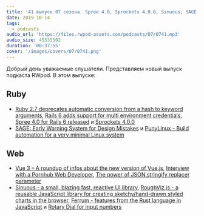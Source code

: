 ```yaml
---
title: '41 выпуск 07 сезона. Spree 4.0, Sprockets 4.0.0, Sinuous, SAGE, PunyLinux, RoughViz.js, Ferrum, Rotary Dial и прочее'
date: 2019-10-14
tags:
  - podcasts
audio_url: 'https://files.rwpod-assets.com/podcasts/07/0741.mp3'
audio_size: 45535502
duration: '00:37:55'
cover: '/images/covers/07/0741.png'
---
```


Добрый день уважаемые слушатели. Представляем новый выпуск подкаста RWpod. В этом выпуске:

## Ruby

- [Ruby 2.7 deprecates automatic conversion from a hash to keyword arguments](https://blog.saeloun.com/2019/10/07/ruby-2-7-keyword-arguments-redesign.html), [Rails 6 adds support for multi environment credentials](https://blog.saeloun.com/2019/10/10/rails-6-adds-support-for-multi-environment-credentials.html), [Spree 4.0 for Rails 6 released](https://spreecommerce.org/spree-4-0-for-rails-6-released/) и [Sprockets 4.0.0](https://github.com/rails/sprockets/blob/master/UPGRADING.md#guide-to-upgrading-from-sprockets-3x-to-4x)
- [SAGE: Early Warning System for Design Mistakes](https://madabout.software/articles/sage-early-warning-system-for-design-mistakes/) и [PunyLinux - Build automation for a very minimal Linux system](https://github.com/RyanScottLewis/punylinux)

## Web

- [Vue 3 – A roundup of infos about the new version of Vue.js](https://madewithvuejs.com/blog/vue-3-roundup), [Interview with a Pornhub Web Developer](https://davidwalsh.name/pornhub-interview), [The power of JSON.stringify replacer parameter](https://pawelgrzybek.com/til-the-power-of-json-stringify-replacer-parameter/)
- [Sinuous - a small, blazing fast, reactive UI library](https://sinuous.netlify.com/), [RoughViz.js - a reusable JavaScript library for creating sketchy/hand-drawn styled charts in the browser](https://github.com/jwilber/roughViz), [Ferrum - features from the Rust language in JavaScript](https://github.com/adobe/ferrum) и [Rotary Dial for input numbers](https://github.com/victorqribeiro/dial)
